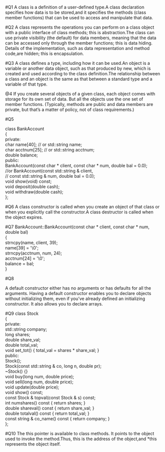 #Q1
A class is a definition of a user-defined type.A class declaration specifies how data is
to be stored,and it specifies the methods (class member functions) that can be used
to access and manipulate that data.

#Q2
A class represents the operations you can perform on a class object with a public
interface of class methods; this is abstraction.The class can use private visibility (the
default) for data members, meaning that the data can be accessed only through the
member functions; this is data hiding. Details of the implementation, such as data
representation and method code,are hidden; this is encapsulation.


#Q3
 A class defines a type, including how it can be used.An object is a variable or
another data object, such as that produced by new, which is created and used
according to the class definition.The relationship between a class and an object is
the same as that between a standard type and a variable of that type.


@4
If you create several objects of a given class, each object comes with storage for its
own set of data. But all the objects use the one set of member functions. (Typically,
methods are public and data members are private, but that’s a matter of policy, not
of class requirements.)

#Q5

class BankAccount</br>
{</br>
private:</br>
char name[40]; // or std::string name;</br>
char acctnum[25]; // or std::string acctnum;</br>
double balance;</br>
public:</br>
BankAccount(const char * client, const char * num, double bal = 0.0);</br>
//or BankAccount(const std::string & client,</br>
// const std::string & num, double bal = 0.0);</br>
void show(void) const;</br>
void deposit(double cash);</br>
void withdraw(double cash);</br>
};

#Q6
A class constructor is called when you create an object of that class or when you
explicitly call the constructor.A class destructor is called when the object expires.

#Q7
BankAccount::BankAccount(const char * client, const char * num, double bal)</br>
{</br>
strncpy(name, client, 39);</br>
name[39] = '\0';</br>
strncpy(acctnum, num, 24);</br>
acctnum[24] = '\0';</br>
balance = bal;</br>
}

#Q8

A default constructor either has no arguments or has defaults for all the arguments.
Having a default constructor enables you to declare objects without initializing
them, even if you’ve already defined an initializing constructor. It also allows you to
declare arrays.

#Q9
class Stock<br/>
{<br/>
private:<br/>
std::string company;<br/>
long shares;<br/>
double share_val;<br/>
double total_val;<br/>
void set_tot() { total_val = shares * share_val; }<br/>
public:<br/>
Stock(); <br/>
Stock(const std::string & co, long n, double pr);<br/>
~Stock() {}<br/>
void buy(long num, double price);<br/>
void sell(long num, double price);<br/>
void update(double price);<br/>
void show() const;<br/>
const Stock & topval(const Stock & s) const;<br/>
int numshares() const { return shares; }<br/>
double shareval() const { return share_val; }<br/>
double totalval() const { return total_val; }<br/>
const string & co_name() const { return company; }<br/>
};

#Q10
The this pointer is available to class methods. It points to the object used to
invoke the method.Thus, this is the address of the object,and *this represents the
object itself.



